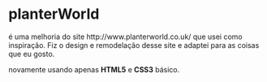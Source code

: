 # planterWorld

<p>é uma melhoria do site http://www.planterworld.co.uk/ que usei como inspiração. Fiz o design e remodelação desse site e adaptei para as coisas que eu gosto.</p>
  <p>novamente usando apenas <strong>HTML5</strong> e <strong>CSS3</strong> básico.</p>
  

